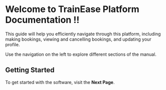 # Welcome to TrainEase Platform Documentation !!

This guide will help you efficiently navigate through this platform, including making bookings, viewing and cancelling bookings, and updating your profile.

Use the navigation on the left to explore different sections of the manual.

## Getting Started
To get started with the software, visit the **Next Page**.

